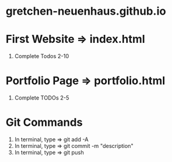 # gretchen-neuenhaus.github.io

# First Website => index.html
1) Complete Todos 2-10

# Portfolio Page => portfolio.html
1) Complete TODOs 2-5

# Git Commands
1) In terminal, type => git add -A
2) In terminal, type => git commit -m "description"
3) In terminal, type => git push